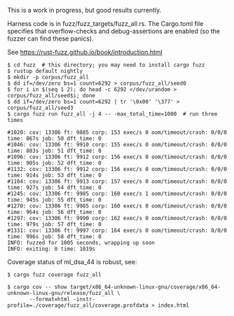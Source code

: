 This is a work in progress, but good results currently.

Harness code is in fuzz/fuzz_targets/fuzz_all.rs. The Cargo.toml file specifies 
that overflow-checks and debug-assertions are enabled (so the fuzzer can find these panics).

See <https://rust-fuzz.github.io/book/introduction.html>

~~~
$ cd fuzz  # this directory; you may need to install cargo fuzz
$ rustup default nightly
$ mkdir -p corpus/fuzz_all
$ dd if=/dev/zero bs=1 count=6292 > corpus/fuzz_all/seed0
$ for i in $(seq 1 2); do head -c 6292 </dev/urandom > corpus/fuzz_all/seed$i; done
$ dd if=/dev/zero bs=1 count=6292 | tr '\0x00' '\377' > corpus/fuzz_all/seed3
$ cargo fuzz run fuzz_all -j 4 -- -max_total_time=1000  # run three times

#1020: cov: 13306 ft: 9885 corp: 153 exec/s 0 oom/timeout/crash: 0/0/0 time: 867s job: 50 dft_time: 0
#1046: cov: 13306 ft: 9910 corp: 155 exec/s 0 oom/timeout/crash: 0/0/0 time: 883s job: 51 dft_time: 0
#1096: cov: 13306 ft: 9912 corp: 156 exec/s 0 oom/timeout/crash: 0/0/0 time: 905s job: 52 dft_time: 0
#1132: cov: 13306 ft: 9912 corp: 156 exec/s 0 oom/timeout/crash: 0/0/0 time: 914s job: 53 dft_time: 0
#1184: cov: 13306 ft: 9913 corp: 157 exec/s 0 oom/timeout/crash: 0/0/0 time: 927s job: 54 dft_time: 0
#1245: cov: 13306 ft: 9985 corp: 160 exec/s 1 oom/timeout/crash: 0/0/0 time: 945s job: 55 dft_time: 0
#1270: cov: 13306 ft: 9985 corp: 160 exec/s 0 oom/timeout/crash: 0/0/0 time: 964s job: 56 dft_time: 0
#1297: cov: 13306 ft: 9990 corp: 162 exec/s 0 oom/timeout/crash: 0/0/0 time: 979s job: 57 dft_time: 0
#1331: cov: 13306 ft: 9997 corp: 164 exec/s 0 oom/timeout/crash: 0/0/0 time: 996s job: 58 dft_time: 0
INFO: fuzzed for 1005 seconds, wrapping up soon
INFO: exiting: 0 time: 1019s
~~~

Coverage status of ml_dsa_44 is robust, see:

~~~
$ cargo fuzz coverage fuzz_all

$ cargo cov -- show target/x86_64-unknown-linux-gnu/coverage/x86_64-unknown-linux-gnu/release/fuzz_all \
       --format=html -instr-profile=./coverage/fuzz_all/coverage.profdata > index.html
~~~